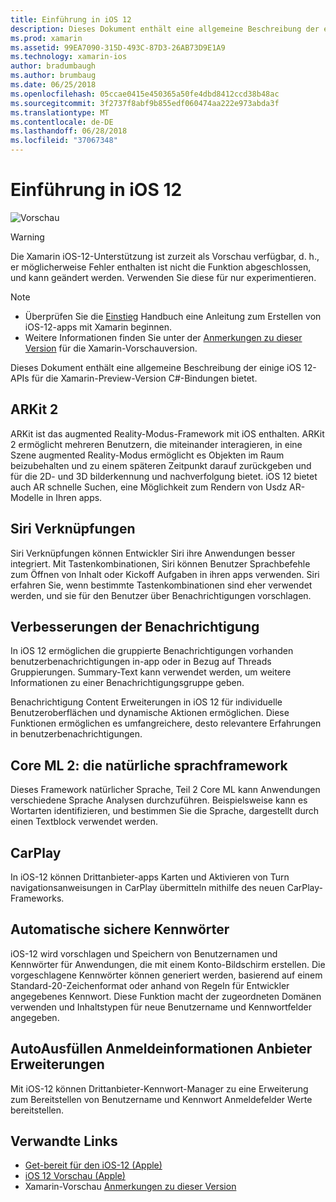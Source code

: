 ```yaml
---
title: Einführung in iOS 12
description: Dieses Dokument enthält eine allgemeine Beschreibung der einige iOS 12-APIs für die Xamarin-Preview-Version C#-Bindungen bietet.
ms.prod: xamarin
ms.assetid: 99EA7090-315D-493C-87D3-26AB73D9E1A9
ms.technology: xamarin-ios
author: bradumbaugh
ms.author: brumbaug
ms.date: 06/25/2018
ms.openlocfilehash: 05ccae0415e450365a50fe4dbd8412ccd38b48ac
ms.sourcegitcommit: 3f2737f8abf9b855edf060474aa222e973abda3f
ms.translationtype: MT
ms.contentlocale: de-DE
ms.lasthandoff: 06/28/2018
ms.locfileid: "37067348"
---
```

# <a name="introduction-to-ios-12"></a>Einführung in iOS 12

![Vorschau](~/media/shared/preview.png)

> [!WARNING]
> Die Xamarin iOS-12-Unterstützung ist zurzeit als Vorschau verfügbar, d. h., er möglicherweise Fehler enthalten ist nicht die Funktion abgeschlossen, und kann geändert werden. Verwenden Sie diese für nur experimentieren.

> [!NOTE]
> - Überprüfen Sie die [Einstieg](get-started.md) Handbuch eine Anleitung zum Erstellen von iOS-12-apps mit Xamarin beginnen.
> - Weitere Informationen finden Sie unter der [Anmerkungen zu dieser Version](https://releases.xamarin.com/preview-release-xcode-10-beta/) für die Xamarin-Vorschauversion.

Dieses Dokument enthält eine allgemeine Beschreibung der einige iOS 12-APIs für die Xamarin-Preview-Version C#-Bindungen bietet.

## <a name="arkit-2"></a>ARKit 2

ARKit ist das augmented Reality-Modus-Framework mit iOS enthalten. ARKit 2 ermöglicht mehreren Benutzern, die miteinander interagieren, in eine Szene augmented Reality-Modus ermöglicht es Objekten im Raum beizubehalten und zu einem späteren Zeitpunkt darauf zurückgeben und für die 2D- und 3D bilderkennung und nachverfolgung bietet. iOS 12 bietet auch AR schnelle Suchen, eine Möglichkeit zum Rendern von Usdz AR-Modelle in Ihren apps.

## <a name="siri-shortcuts"></a>Siri Verknüpfungen

Siri Verknüpfungen können Entwickler Siri ihre Anwendungen besser integriert. Mit Tastenkombinationen, Siri können Benutzer Sprachbefehle zum Öffnen von Inhalt oder Kickoff Aufgaben in ihren apps verwenden. Siri erfahren Sie, wenn bestimmte Tastenkombinationen sind eher verwendet werden, und sie für den Benutzer über Benachrichtigungen vorschlagen.

## <a name="notification-improvements"></a>Verbesserungen der Benachrichtigung

In iOS 12 ermöglichen die gruppierte Benachrichtigungen vorhanden benutzerbenachrichtigungen in-app oder in Bezug auf Threads Gruppierungen. Summary-Text kann verwendet werden, um weitere Informationen zu einer Benachrichtigungsgruppe geben.

Benachrichtigung Content Erweiterungen in iOS 12 für individuelle Benutzeroberflächen und dynamische Aktionen ermöglichen. Diese Funktionen ermöglichen es umfangreichere, desto relevantere Erfahrungen in benutzerbenachrichtigungen.

## <a name="core-ml-2-natural-language-framework"></a>Core ML 2: die natürliche sprachframework

Dieses Framework natürlicher Sprache, Teil 2 Core ML kann Anwendungen verschiedene Sprache Analysen durchzuführen. Beispielsweise kann es Wortarten identifizieren, und bestimmen Sie die Sprache, dargestellt durch einen Textblock verwendet werden.

## <a name="carplay"></a>CarPlay

In iOS-12 können Drittanbieter-apps Karten und Aktivieren von Turn navigationsanweisungen in CarPlay übermitteln mithilfe des neuen CarPlay-Frameworks.

## <a name="automatic-strong-passwords"></a>Automatische sichere Kennwörter

iOS-12 wird vorschlagen und Speichern von Benutzernamen und Kennwörter für Anwendungen, die mit einem Konto-Bildschirm erstellen. Die vorgeschlagene Kennwörter können generiert werden, basierend auf einem Standard-20-Zeichenformat oder anhand von Regeln für Entwickler angegebenes Kennwort. Diese Funktion macht der zugeordneten Domänen verwenden und Inhaltstypen für neue Benutzername und Kennwortfelder angegeben.

## <a name="autofill-credential-provider-extensions"></a>AutoAusfüllen Anmeldeinformationen Anbieter Erweiterungen

Mit iOS-12 können Drittanbieter-Kennwort-Manager zu eine Erweiterung zum Bereitstellen von Benutzername und Kennwort Anmeldefelder Werte bereitstellen.

## <a name="related-links"></a>Verwandte Links

- [Get-bereit für den iOS-12 (Apple)](https://developer.apple.com/ios/)
- [iOS 12 Vorschau (Apple)](https://www.apple.com/ios/ios-12-preview/)
- Xamarin-Vorschau [Anmerkungen zu dieser Version](https://releases.xamarin.com/preview-release-xcode-10-beta/)
